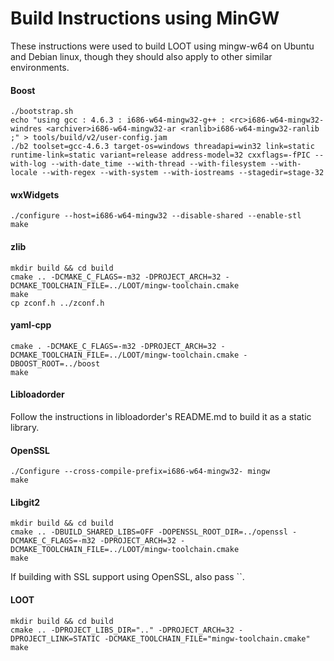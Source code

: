 # Build Instructions using MinGW

These instructions were used to build LOOT using mingw-w64 on Ubuntu and Debian linux, though they should also apply to other similar environments.

#### Boost

```
./bootstrap.sh
echo "using gcc : 4.6.3 : i686-w64-mingw32-g++ : <rc>i686-w64-mingw32-windres <archiver>i686-w64-mingw32-ar <ranlib>i686-w64-mingw32-ranlib ;" > tools/build/v2/user-config.jam
./b2 toolset=gcc-4.6.3 target-os=windows threadapi=win32 link=static runtime-link=static variant=release address-model=32 cxxflags=-fPIC --with-log --with-date_time --with-thread --with-filesystem --with-locale --with-regex --with-system --with-iostreams --stagedir=stage-32
```

#### wxWidgets

```
./configure --host=i686-w64-mingw32 --disable-shared --enable-stl
make
```

#### zlib

```
mkdir build && cd build
cmake .. -DCMAKE_C_FLAGS=-m32 -DPROJECT_ARCH=32 -DCMAKE_TOOLCHAIN_FILE=../LOOT/mingw-toolchain.cmake
make
cp zconf.h ../zconf.h
```

#### yaml-cpp

```
cmake . -DCMAKE_C_FLAGS=-m32 -DPROJECT_ARCH=32 -DCMAKE_TOOLCHAIN_FILE=../LOOT/mingw-toolchain.cmake -DBOOST_ROOT=../boost
make
```

#### Libloadorder

Follow the instructions in libloadorder's README.md to build it as a static library.

#### OpenSSL

```
./Configure --cross-compile-prefix=i686-w64-mingw32- mingw
make
```

#### Libgit2

```
mkdir build && cd build
cmake .. -DBUILD_SHARED_LIBS=OFF -DOPENSSL_ROOT_DIR=../openssl -DCMAKE_C_FLAGS=-m32 -DPROJECT_ARCH=32 -DCMAKE_TOOLCHAIN_FILE=../LOOT/mingw-toolchain.cmake
make
```
If building with SSL support using OpenSSL, also pass ``.

#### LOOT

```
mkdir build && cd build
cmake .. -DPROJECT_LIBS_DIR=".." -DPROJECT_ARCH=32 -DPROJECT_LINK=STATIC -DCMAKE_TOOLCHAIN_FILE="mingw-toolchain.cmake"
make
```
